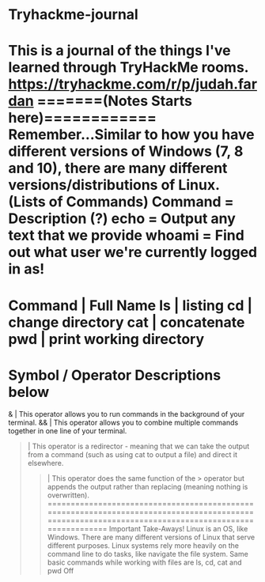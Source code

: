 # Tryhackme-journal
This is a journal of the things I've learned through TryHackMe rooms. https://tryhackme.com/r/p/judah.fardan
=======(Notes Starts here)============
Remember...Similar to how you have different versions of Windows (7, 8 and 10), there are many different versions/distributions of Linux.
(Lists of Commands)
Command = Description (?)
echo = Output any text that we provide
whoami = Find out what user we're currently logged in as!
===========================================================
Command | Full Name
ls | listing
cd | change directory
cat | concatenate
pwd | print working directory
==========================================================
Symbol / Operator
Descriptions below
==========================================================
& | This operator allows you to run commands in the background of your terminal.
&& | This operator allows you to combine multiple commands together in one line of your terminal.
> | This operator is a redirector - meaning that we can take the output from a command (such as using cat to output a file) and direct it elsewhere.
>> | This operator does the same function of the > operator but appends the output rather than replacing (meaning nothing is overwritten).
====================================================================================================================================================
Important Take-Aways!
Linux is an OS, like Windows. There are many different versions of Linux that serve different purposes. 
Linux systems rely more heavily on the command line to do tasks, like navigate the file system. 
Same basic commands while working with files are ls, cd, cat and pwd
Off
